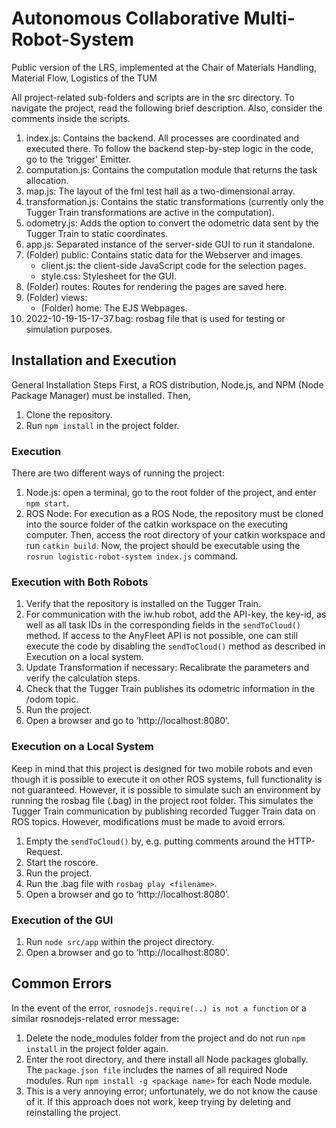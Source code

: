 # Autonomous Collaborative Multi-Robot-System
Public version of the LRS, implemented at the Chair of Materials Handling, Material Flow, Logistics of the TUM

 All project-related sub-folders and scripts are in the src directory. To navigate the project, read the following brief description. Also, consider the comments inside the scripts.
 
1.	index.js: Contains the backend. All processes are coordinated and executed there. To follow the backend step-by-step logic in the code, go to the ‘trigger’ Emitter.
2.	computation.js: Contains the computation module that returns the task allocation.
3.	map.js: The layout of the fml test hall as a two-dimensional array.
4.	transformation.js: Contains the static transformations (currently only the Tugger Train transformations are active in the computation).
5.	odometry.js: Adds the option to convert the odometric data sent by the Tugger Train to static coordinates.
6.	app.js: Separated instance of the server-side GUI to run it standalone.
7.	(Folder) public: Contains static data for the Webserver and images. 
    - client.js: the client-side JavaScript code for the selection pages.
    - 	style.css: Stylesheet for the GUI.
8.	(Folder) routes: Routes for rendering the pages are saved here.
9.	(Folder) views: 
    -	(Folder) home: The EJS Webpages.
10.	2022-10-19-15-17-37.bag: rosbag file that is used for testing or simulation purposes.


## Installation and Execution
General Installation Steps
First, a ROS distribution, Node.js, and NPM (Node Package Manager) must be installed. Then,
1.	Clone the repository.
2.	Run `npm install` in the project folder.

### Execution
There are two different ways of running the project:
1.	Node.js: open a terminal, go to the root folder of the project, and enter 
`npm start`.
2.	ROS Node: For execution as a ROS Node, the repository must be cloned into the source folder of the catkin workspace on the executing computer. Then, access the root directory of your catkin workspace and run `catkin build`. Now, the project should be executable using the `rosrun logistic-robot-system index.js` command.

### Execution with Both Robots
1.	Verify that the repository is installed on the Tugger Train.
2.	For communication with the iw.hub robot, add the API-key, the key-id, as well as all task IDs in the corresponding fields in the `sendToCloud()` method. If access to the AnyFleet API is not possible, one can still execute the code by disabling the `sendToCloud()` method as described in Execution on a local system.
3.	Update Transformation if necessary: Recalibrate the parameters and verify the calculation steps.
4.	Check that the Tugger Train publishes its odometric information in the /odom topic.
5.	Run the project.
6.	Open a browser and go to ‘http://localhost:8080’. 

### Execution on a Local System
Keep in mind that this project is designed for two mobile robots and even though it is possible to execute it on other ROS systems, full functionality is not guaranteed. However, it is possible to simulate such an environment by running the rosbag file (.bag) in the project root folder. This simulates the Tugger Train communication by publishing recorded Tugger Train data on ROS topics. However, modifications must be made to avoid errors.
1.	Empty the `sendToCloud()` by, e.g. putting comments around the HTTP-Request.
2.	Start the roscore.
3.	Run the project.
4.	Run the .bag file with `rosbag play <filename>`.
5.	Open a browser and go to ‘http://localhost:8080’. 

### Execution of the GUI
1.	Run `node src/app` within the project directory.
2.	Open a browser and go to ‘http://localhost:8080’.

## Common Errors
In the event of the error, `rosnodejs.require(..) is not a function` or a similar  rosnodejs-related error message: 
1.	Delete the node_modules folder from the project and do not run `npm install` in the project folder again.
2.	Enter the root directory, and there install all Node packages globally. 
    The `package.json file` includes the names of all required Node modules. 
    Run `npm install -g <package name>` for each Node module.
3.	This is a very annoying error; unfortunately, we do not know the cause of it. If this approach does not work, keep trying by deleting and reinstalling the project. 


